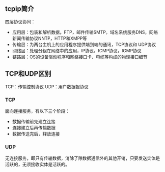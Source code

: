 ## tcpip简介

四层协议协同：
- 应用层：包装和解析数据，FTP，邮件传输SMTP，域名系统服务DNS，网络新闻传输协议NNTP，HTTP和XMPP等
- 传输层：为两台主机上的应用程序提供端到端的通讯，TCP协议和 UDP协议
- 网络层：处理分组在网络中的应用，IP协议，ICMP协议，IGMP协议
- 链路层：OS的设备驱动程序和网络接口卡、电缆等构成的物理接口细节

## TCP和UDP区别

TCP：传输控制协议
UDP：用户数据报协议

### TCP
面向连接服务，有以下三个阶段：
- 数据传输前先建立连接
- 连接建立后再传输数据
- 数据传送完后，释放连接


### UDP 
无连接服务，即只有传输数据，消除了除数据通信外的其他开销，只要发送实体是活跃的，无须接收实体是活跃的。





